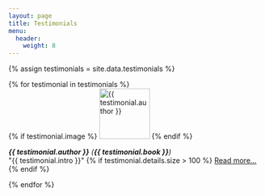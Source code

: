 ```yaml
---
layout: page
title: Testimonials
menu: 
  header:
    weight: 8
---
```


<style>
  .testimonial-details {
    display: none;
  }
</style>

{% assign testimonials = site.data.testimonials %}

<div class="testimonials-container">
  {% for testimonial in testimonials %}
    <div class="testimonial">
      {% if testimonial.image %}
        <img src="{{ testimonial.image }}" alt="{{ testimonial.author }}" width="100px"/>
      {% endif %}
      <p>
        <em><strong>{{ testimonial.author }}</strong></em> <em>(<strong>{{ testimonial.book }}</strong>)</em>
        <br>
        "{{ testimonial.intro }}"
        {% if testimonial.details.size > 100 %}
          <a class="testimonial-author" href="javascript:void(0)">Read more...</a>
        {% endif %}
      </p>
      <p class="testimonial-details">
        {{ testimonial.details }}
        <a class="read-less" href="javascript:void(0)" style="display: none">Read less</a>
      </p>
    </div>
    <p></p> <!-- Add a paragraph space after each testimonial -->
  {% endfor %}
</div>

<script>
  var readMoreLinks = document.querySelectorAll(".testimonial-author");
  var readLessLinks = document.querySelectorAll(".read-less");

  readMoreLinks.forEach(function(link, index) {
    link.addEventListener("click", function(e) {
      e.preventDefault();
      var details = link.closest('.testimonial').querySelector('.testimonial-details');
      var readLessLink = readLessLinks[index];

      if (details.style.display === "block" || details.style.display === "") {
        details.style.display = "none";
        link.style.display = "inline"; // Show "Read more" again
        readLessLink.style.display = "none";
      } else {
        details.style.display = "block";
        link.style.display = "none"; // Hide "Read more"
        readLessLink.style.display = "inline"; // Show "Read less"
      }
    });
  });

  readLessLinks.forEach(function(link, index) {
    link.addEventListener("click", function(e) {
      e.preventDefault();
      var details = link.closest('.testimonial').querySelector('.testimonial-details');
      var readMoreLink = readMoreLinks[index];

      details.style.display = "none";
      link.style.display = "none"; // Hide "Read less"
      readMoreLink.style.display = "inline"; // Show "Read more"
    });
  });
</script>
